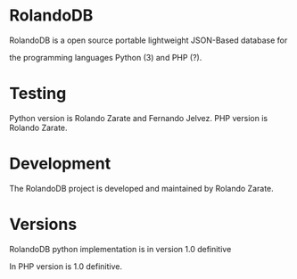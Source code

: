 # RolandoDB
RolandoDB is a open source portable lightweight JSON-Based database for 

the programming languages Python (3) and PHP (?).

# Testing
Python version is Rolando Zarate and Fernando Jelvez.
PHP version is Rolando Zarate.

# Development
The RolandoDB project is developed and maintained
by Rolando Zarate.

# Versions
RolandoDB python implementation is in version 1.0 definitive

In PHP version is 1.0 definitive.
